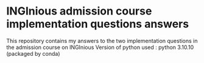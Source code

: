 # INGInious admission course implementation questions answers
This repository contains my answers to the two implementation questions in the admission course on INGInious
 Version of python used : python 3.10.10 (packaged by conda)
